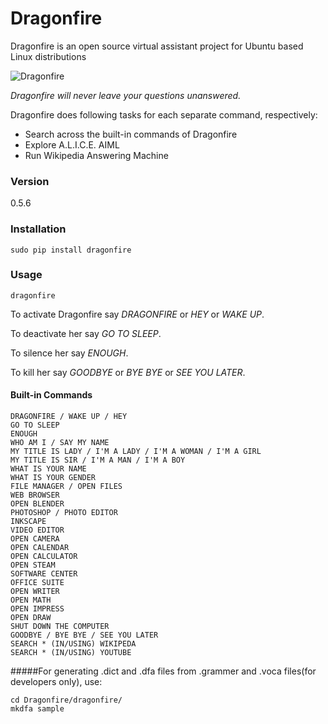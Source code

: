 # Dragonfire

Dragonfire is an open source virtual assistant project for Ubuntu based Linux distributions

![Dragonfire](https://raw.githubusercontent.com/mertyildiran/Dragonfire/master/docs/img/dragonfire.gif)

*Dragonfire will never leave your questions unanswered.*

Dragonfire does following tasks for each separate command, respectively:

 - Search across the built-in commands of Dragonfire
 - Explore A.L.I.C.E. AIML
 - Run Wikipedia Answering Machine

### Version

0.5.6

### Installation

```Shell
sudo pip install dragonfire
```

### Usage

```Shell
dragonfire
```

To activate Dragonfire say *DRAGONFIRE* or *HEY* or *WAKE UP*.

To deactivate her say *GO TO SLEEP*.

To silence her say *ENOUGH*.

To kill her say *GOODBYE* or *BYE BYE* or *SEE YOU LATER*.

#### Built-in Commands

```
DRAGONFIRE / WAKE UP / HEY
GO TO SLEEP
ENOUGH
WHO AM I / SAY MY NAME
MY TITLE IS LADY / I'M A LADY / I'M A WOMAN / I'M A GIRL
MY TITLE IS SIR / I'M A MAN / I'M A BOY
WHAT IS YOUR NAME
WHAT IS YOUR GENDER
FILE MANAGER / OPEN FILES
WEB BROWSER
OPEN BLENDER
PHOTOSHOP / PHOTO EDITOR
INKSCAPE
VIDEO EDITOR
OPEN CAMERA
OPEN CALENDAR
OPEN CALCULATOR
OPEN STEAM
SOFTWARE CENTER
OFFICE SUITE
OPEN WRITER
OPEN MATH
OPEN IMPRESS
OPEN DRAW
SHUT DOWN THE COMPUTER
GOODBYE / BYE BYE / SEE YOU LATER
SEARCH * (IN/USING) WIKIPEDA
SEARCH * (IN/USING) YOUTUBE
```

#####For generating .dict and .dfa files from .grammer and .voca files(for developers only), use:

```Shell
cd Dragonfire/dragonfire/
mkdfa sample
```
